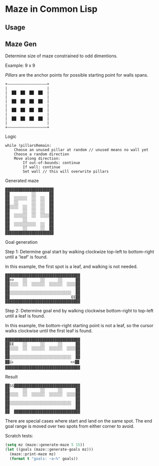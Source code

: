 # Maze in Common Lisp

## Usage

## Maze Gen

Determine size of maze constrained to odd dimentions.

Example: 9 x 9

_Pillars_ are the anchor points for possible starting point for walls spans.

```text
+——————————————————+
|                  |
|  ██  ██  ██  ██  |
|                  |
|  ██  ██  ██  ██  |
|                  |
|  ██  ██  ██  ██  |
|                  |
|  ██  ██  ██  ██  |
|                  |
+——————————————————+
```

Logic

```text
while !pillarsRemain:
    Choose an unused pillar at random // unused means no wall yet
    Choose a random direction
    Move along direction:
        If out-of-bounds: continue
        If wall: continue
        Set wall // this will overwrite pillars
```

Generated maze

```text
▓▓▓▓▓▓▓▓▓▓▓▓▓▓▓▓▓▓▓▓▓▓
▓▓          ░░      ▓▓
▓▓  ░░░░░░  ░░  ░░  ▓▓
▓▓  ░░      ░░  ░░  ▓▓
▓▓░░░░  ░░  ░░  ░░  ▓▓
▓▓      ░░  ░░  ░░  ▓▓
▓▓  ░░░░░░  ░░  ░░░░▓▓
▓▓      ░░          ▓▓
▓▓  ░░░░░░░░░░  ░░  ▓▓
▓▓      ░░      ░░  ▓▓
▓▓▓▓▓▓▓▓▓▓▓▓▓▓▓▓▓▓▓▓▓▓
```

Goal generation

Step 1: Determine goal start by walking clockwize top-left to bottom-right until a 'leaf' is found.

In this example, the first spot is a leaf, and walking is not needed.

```
▓▓▓▓▓▓▓▓▓▓▓▓▓▓▓▓▓▓▓▓▓▓▓▓▓▓▓▓▓▓▓▓▓▓
▓▓>>    ░░      ░░      ░░      ▓▓
▓▓░░░░  ░░  ░░░░░░  ░░░░░░  ░░░░▓▓
▓▓                              ▓▓
▓▓░░░░░░░░░░░░░░░░░░░░░░░░░░░░  ▓▓
▓▓                            EE▓▓
▓▓▓▓▓▓▓▓▓▓▓▓▓▓▓▓▓▓▓▓▓▓▓▓▓▓▓▓▓▓▓▓▓▓
```

Step 2: Determine goal end by walking clockwise bottom-right to top-left until a leaf is found.

In this example, the bottom-right starting point is not a leaf, so the cursor walks clockwise until the first leaf is found.

```
▓▓▓▓▓▓▓▓▓▓▓▓▓▓▓▓▓▓▓▓▓▓▓▓▓▓▓▓▓▓▓▓▓▓
▓▓EE    ░░      ░░      ░░      ▓▓
▓▓░░░░  ░░  ░░░░░░  ░░░░░░  ░░░░▓▓
▓▓                              ▓▓
▓▓░░░░░░░░░░░░░░░░░░░░░░░░░░░░  ▓▓
▓▓👍                          <<▓▓
▓▓▓▓▓▓▓▓▓▓▓▓▓▓▓▓▓▓▓▓▓▓▓▓▓▓▓▓▓▓▓▓▓▓
```

Result

```text
▓▓SS▓▓▓▓▓▓▓▓▓▓▓▓▓▓▓▓▓▓▓▓▓▓▓▓▓▓▓▓▓▓
▓▓      ░░      ░░      ░░      ▓▓
▓▓░░░░  ░░  ░░░░░░  ░░░░░░  ░░░░▓▓
▓▓                              ▓▓
▓▓░░░░░░░░░░░░░░░░░░░░░░░░░░░░  ▓▓
▓▓                              ▓▓
▓▓  ▓▓▓▓▓▓▓▓▓▓▓▓▓▓▓▓▓▓▓▓▓▓▓▓▓▓▓▓▓▓
```

There are special cases where start and land on the same spot. The end goal range is moved over two spots from either corner to avoid.

Scratch tests:

```lisp
(setq mz (maze::generate-maze 5 15))
(let ((goals (maze::generate-goals mz)))
  (maze::print-maze mz)
  (format t "goals: ~a~%" goals))
```
